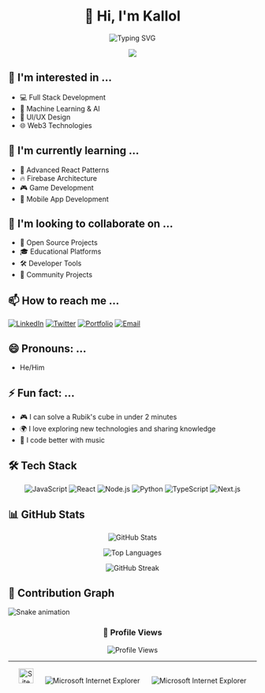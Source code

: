 <div align="center">
  
# 👋 Hi, I'm Kallol

![Typing SVG](https://readme-typing-svg.demolab.com?font=Fira+Code&pause=1000&color=36BCF7FF&center=true&vCenter=true&width=435&lines=Full+Stack+Developer;Always+learning+new+things;Passionate+about+coding;Open+for+collaboration)

<img src="https://github-stats-alpha.vercel.app/api?username=kallolx&cc=22272e&tc=37BCF6&ic=fff&bc=0000">

</div>

## 🎯 I'm interested in ...
- 💻 Full Stack Development
- 🤖 Machine Learning & AI
- 🎨 UI/UX Design
- 🌐 Web3 Technologies

## 🌱 I'm currently learning ...
- 🚀 Advanced React Patterns
- 🔥 Firebase Architecture
- 🎮 Game Development
- 📱 Mobile App Development

## 💞️ I'm looking to collaborate on ...
- 🌟 Open Source Projects
- 🎓 Educational Platforms
- 🛠️ Developer Tools
- 🤝 Community Projects

## 📫 How to reach me ...
<div align="left">
  
[![LinkedIn](https://img.shields.io/badge/LinkedIn-0077B5?style=for-the-badge&logo=linkedin&logoColor=white)](https://linkedin.com/in/kallolx)
[![Twitter](https://img.shields.io/badge/Twitter-1DA1F2?style=for-the-badge&logo=twitter&logoColor=white)](https://twitter.com/kallolx)
[![Portfolio](https://img.shields.io/badge/Portfolio-FF5722?style=for-the-badge&logo=google-chrome&logoColor=white)](https://kallolx.dev)
[![Email](https://img.shields.io/badge/Email-D14836?style=for-the-badge&logo=gmail&logoColor=white)](mailto:your.email@example.com)
  
</div>

## 😄 Pronouns: ...
- He/Him

## ⚡ Fun fact: ...
- 🎮 I can solve a Rubik's cube in under 2 minutes
- 🌍 I love exploring new technologies and sharing knowledge
- 🎵 I code better with music

## 🛠️ Tech Stack

<div align="center">
  
![JavaScript](https://img.shields.io/badge/-JavaScript-F7DF1E?style=for-the-badge&logo=javascript&logoColor=black)
![React](https://img.shields.io/badge/-React-61DAFB?style=for-the-badge&logo=react&logoColor=black)
![Node.js](https://img.shields.io/badge/-Node.js-339933?style=for-the-badge&logo=node.js&logoColor=white)
![Python](https://img.shields.io/badge/-Python-3776AB?style=for-the-badge&logo=python&logoColor=white)
![TypeScript](https://img.shields.io/badge/-TypeScript-3178C6?style=for-the-badge&logo=typescript&logoColor=white)
![Next.js](https://img.shields.io/badge/-Next.js-000000?style=for-the-badge&logo=next.js&logoColor=white)
  
</div>

## 📊 GitHub Stats

<div align="center">
  
![GitHub Stats](https://github-readme-stats.vercel.app/api?username=kallolx&show_icons=true&theme=tokyonight)
  
![Top Languages](https://github-readme-stats.vercel.app/api/top-langs/?username=kallolx&layout=compact&theme=tokyonight)

![GitHub Streak](https://github-readme-streak-stats.herokuapp.com/?user=kallolx&theme=tokyonight)
  
</div>

## 🌊 Contribution Graph

![Snake animation](https://github.com/kallolx/kallolx/blob/output/github-contribution-grid-snake.svg)

<div align="center">
  
### 👀 Profile Views
  
![Profile Views](https://komarev.com/ghpvc/?username=kallolx&color=brightgreen&style=for-the-badge)

---
  
<img src="https://raw.githubusercontent.com/BrunnerLivio/brunnerlivio/master/images/notepad.gif" alt="Site created with Notepad" height="30" />
<!-- "margin-right: whatever;" -->
<span>&nbsp;&nbsp;&nbsp;&nbsp;</span>  
<img src="https://raw.githubusercontent.com/BrunnerLivio/brunnerlivio/master/images/ie_logo.gif" alt="Microsoft Internet Explorer" />
<span>&nbsp;&nbsp;&nbsp;&nbsp;</span>  
<img src="https://raw.githubusercontent.com/BrunnerLivio/brunnerlivio/master/images/noframes.gif" alt="Microsoft Internet Explorer" />

</div>

